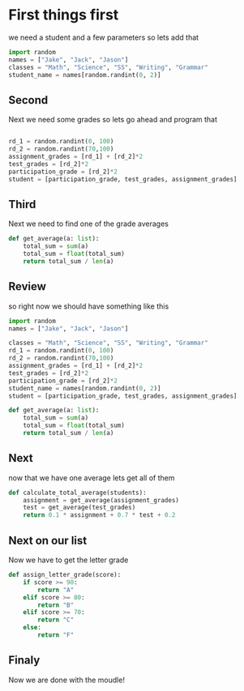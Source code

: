 # First things first

we need a student and a few parameters so lets add that
```py
import random
names = ["Jake", "Jack", "Jason"]
classes = "Math", "Science", "SS", "Writing", "Grammar"
student_name = names[random.randint(0, 2)]
```
## Second

Next we need some grades so lets go ahead and program that
```py

rd_1 = random.randint(0, 100) 
rd_2 = random.randint(70,100)
assignment_grades = [rd_1] + [rd_2]*2
test_grades = [rd_2]*2
participation_grade = [rd_2]*2
student = [participation_grade, test_grades, assignment_grades]
```
## Third

Next we need to find one of the grade averages
```py
def get_average(a: list):
    total_sum = sum(a)
    total_sum = float(total_sum)
    return total_sum / len(a)
```
## Review

so right now we should have something like this

```py
import random
names = ["Jake", "Jack", "Jason"]

classes = "Math", "Science", "SS", "Writing", "Grammar"
rd_1 = random.randint(0, 100) 
rd_2 = random.randint(70,100)
assignment_grades = [rd_1] + [rd_2]*2
test_grades = [rd_2]*2
participation_grade = [rd_2]*2
student_name = names[random.randint(0, 2)]
student = [participation_grade, test_grades, assignment_grades]

def get_average(a: list):
    total_sum = sum(a)
    total_sum = float(total_sum)
    return total_sum / len(a)

```
## Next
now that we have one average lets get all of them

```py
def calculate_total_average(students):
    assignment = get_average(assignment_grades)
    test = get_average(test_grades)
    return 0.1 * assignment + 0.7 * test + 0.2
```
## Next on our list

Now we have to get the letter grade
```py
def assign_letter_grade(score):
    if score >= 90:
        return "A"
    elif score >= 80:
        return "B"
    elif score >= 70:
        return "C"
    else:
        return "F"
```
## Finaly
Now we are done with the moudle!

